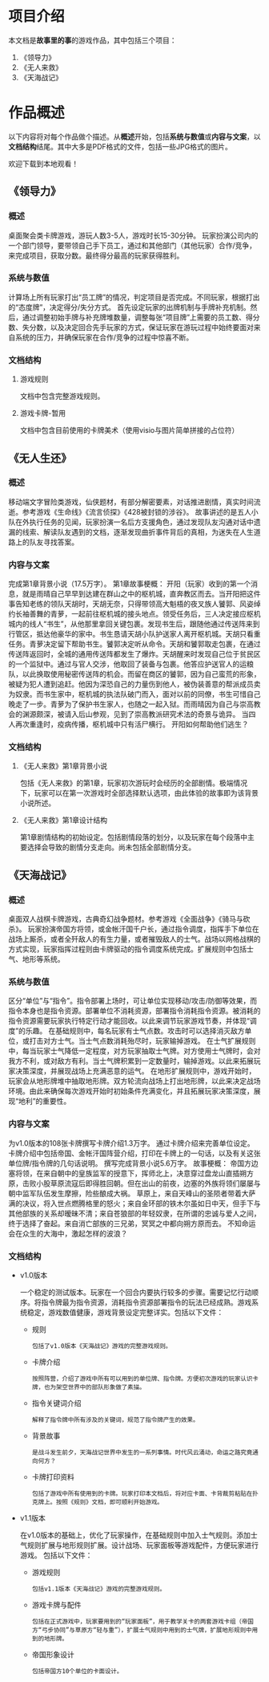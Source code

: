 # 项目介绍

本文档是**故事里的事**的游戏作品，其中包括三个项目：

1. 《领导力》
2. 《无人来救》
3. 《天海战记》


# 作品概述

以下内容将对每个作品做个描述。从**概述**开始，包括**系统与数值**或**内容与文案**，以**文档结构**结尾。其中大多是PDF格式的文件，包括一些JPG格式的图片。

欢迎下载到本地观看！

## 《领导力》

### 概述

桌面聚会类卡牌游戏，游玩人数3-5人，游戏时长15-30分钟。
玩家扮演公司内的一个部门领导，要带领自己手下员工，通过和其他部门（其他玩家）合作/竞争，来完成项目，获取分数。最终得分最高的玩家获得胜利。

### 系统与数值

计算场上所有玩家打出“员工牌”的情况，判定项目是否完成。不同玩家，根据打出的“态度牌”，决定得分/失分方式。
首先设定玩家的出牌机制与手牌补充机制。然后，通过调整初始手牌与补充牌堆数量，调整每张“项目牌”上需要的员工数、得分数、失分数，以及决定回合先手玩家的方式，保证玩家在游玩过程中始终要面对来自系统的压力，并确保玩家在合作/竞争的过程中惊喜不断。

### 文档结构

1. 游戏规则

    文档中包含完整游戏规则。

1. 游戏卡牌-暂用
  
    文档中包含目前使用的卡牌美术（使用visio与图片简单拼接的占位符）

## 《无人生还》

### 概述

移动端文字冒险类游戏，仙侠题材，有部分解密要素，对话推进剧情，真实时间流逝。参考游戏《生命线》《流言侦探》《428被封锁的涉谷》。
故事讲述的是五人小队在外执行任务的见闻，玩家扮演一名后方支援角色，通过发现队友沟通对话中遗漏的线索、解读队友遇到的文档，逐渐发现曲折事件背后的真相，为迷失在人生道路上的队友寻找答案。


### 内容与文案

完成第1章背景小说（17.5万字）。
第1章故事梗概：
开阳（玩家）收到的第一个消息，就是雨晴自己早早到达建在群山之中的枢机城，直奔教区而去。当开阳把这件事告知老练的领队天胡时，天胡无奈，只得带领高大魁梧的夜叉族人饕郭、风姿绰约长袖善舞的青萝，一起前往枢机城的接头地点。领受任务后，三人决定接应枢机城内的线人“书生”，从他那里拿回关键包裹。发现书生后，跟随他通过传送阵来到行管区，抵达他豪华的家中。书生恳请天胡小队护送家人离开枢机城。天胡只看重任务。青萝决定留下帮助书生。饕郭决定听从命令。天胡和饕郭取走包裹，在通过传送阵返回时，全城的通用传送阵都发生了爆炸。天胡醒来时发现自己位于贫民区的一个监狱中。通过与官人交涉，他取回了装备与包裹。他答应护送官人的运粮队，以此换取使用秘密传送阵的机会。而留在商区的饕郭，因为自己蛮荒的形象，被疑为犯人遭到追赶。他因为深恐自己的力量伤到他人，被伪装善意的帮派成员卖为奴隶。而书生家中，枢机城的执法队破门而入，面对以前的同僚，书生可惜自己晚走了一步。青萝为了保护书生家人，也随之一起入狱。而雨晴因为自己与崇高教会的渊源颇深，被请入后山参观，见到了崇高教派研究术法的奇景与诡异。
当四人再次重逢时，疫病传播，枢机城中只有活尸横行。
开阳如何帮助他们逃生？

### 文档结构

1. 《无人来救》第1章背景小说

	包括《无人来救》的第1章，玩家初次游玩时会经历的全部剧情。极端情况下，玩家可以在第一次游戏时全部选择默认选项，由此体验的故事即为该背景小说所述。

1. 《无人来救》第1章设计结构

	第1章剧情结构的初始设定。包括剧情段落的划分，以及玩家在每个段落中主要选择会导致的剧情分支走向。尚未包括全部剧情分支。

## 《天海战记》

### 概述

桌面双人战棋卡牌游戏，古典奇幻战争题材。参考游戏《全面战争》《骑马与砍杀》。
玩家扮演帝国方将领，或金帐汗国千户长，通过指令调度，指挥手下单位在战场上厮杀，或者全歼敌人的有生力量，或者摧毁敌人的士气。战场以网格战棋的方式实现，玩家指挥过程则由卡牌驱动的指令调度系统完成。扩展规则中包括士气、地形等系统。


### 系统与数值

区分“单位”与“指令”。指令部署上场时，可让单位实现移动/攻击/防御等效果，而指令本身也是指令资源。部署单位不消耗资源，部署指令消耗指令资源。被消耗的指令资源需要玩家执行特定行动才能回收。以此来调节玩家游戏节奏，并体现“调度”的乐趣。
在基础规则中，每名玩家有士气点数。攻击时可以选择消灭敌方单位，或打击对方士气。当士气点数消耗殆尽时，玩家输掉游戏。
在士气扩展规则中，每当玩家士气降低一定程度，对方玩家抽取士气牌。对方使用士气牌时，会对我方不利，或对敌方有利。当士气牌积累到一定数量时，输掉游戏。以此来拓展玩家决策深度，并展现战场上充满恶意的运气。
在地形扩展规则中，游戏开始时，玩家会从地形牌堆中抽取地形牌。双方轮流向战场上打出地形牌，以此来决定战场环境。由此来确保每次游戏开始时初始条件充满变化，并且拓展玩家决策深度，展现“地利”的重要性。

### 内容与文案

为v1.0版本的108张卡牌撰写卡牌介绍1.3万字。
通过卡牌介绍来完善单位设定。卡牌介绍中包括帝国、金帐汗国阵营介绍，打印在卡牌上的一句话，以及有关这张单位牌/指令牌的几句话说明。
撰写完成背景小说5.6万字。
故事梗概：
帝国方边塞将领，在来自朝中的皇族监军的授意下，挥师北上，决意穿过盘龙山直插朔方原，击败小股草原流寇后即得胜回朝。但在出山的前夜，边塞的外族将领们屡屡与朝中监军队伍发生摩擦，险些酿成大祸。
草原上，来自天峰山的圣陨者带着大萨满的决议，将入世点燃腾格里的怒火；来自金环部的铁木尔虽如日中天，但手下与其他部族的关系却暧昧不清；来自苍狼部的年轻奴隶，在所谓的忠诚与爱人之间，终于选择了奋起。来自消亡部族的三兄弟，冥冥之中都向朔方原而去。
不知命运会在众生的大海中，激起怎样的波浪？

### 文档结构

+ v1.0版本

  	一个稳定的测试版本。玩家在一个回合内要执行较多的步骤。需要记忆行动顺序。将指令牌最为指令资源，消耗指令资源部署指令的玩法已经成熟。游戏系统稳定，游戏数值健康，游戏背景设定完整详实。包括以下文件：

  + 规则
  
        包括了v1.0版本《天海战记》游戏的完整游戏规则。

  + 卡牌介绍
  
    	按照阵营，介绍了游戏中所有可以用到的单位牌、指令牌。方便初次游戏的玩家认识卡牌，也为架空世界中的部队形象做了素描。

  + 指令关键词介绍
  
    	解释了指令牌中所有涉及的关键词，规范了指令牌产生的效果。

  + 背景故事
  
    	是战斗发生前夕，天海战记世界中发生的一系列事情。时代风云涌动，命运之路究竟通向何方？

  + 卡牌打印资料
  
    	包括了游戏中所有使用到的卡牌。玩家打印本文档后，将对应卡面、卡背裁剪粘贴在扑克牌上。按照《规则》文档，即可顺利开始游戏。

+ v1.1版本

  	在v1.0版本的基础上，优化了玩家操作，在基础规则中加入士气规则。添加士气规则扩展与地形规则扩展。设计战场、玩家面板等游戏配件，方便玩家进行游戏。
  包括以下文件：

  + 游戏规则
  
    	包括v1.1版本《天海战记》游戏的完整游戏规则。

  + 游戏卡牌与配件
  
    	包括在正式游戏中，玩家要用到的“玩家面板”，用于教学关卡的两套游戏卡组（帝国方“弓步协同”与草原方“轻与重”），扩展士气规则中用到的士气牌，扩展地形规则中用到的地形牌。

  + 帝国形象设计
  
    	包括帝国方10个单位的卡面设计。



  




